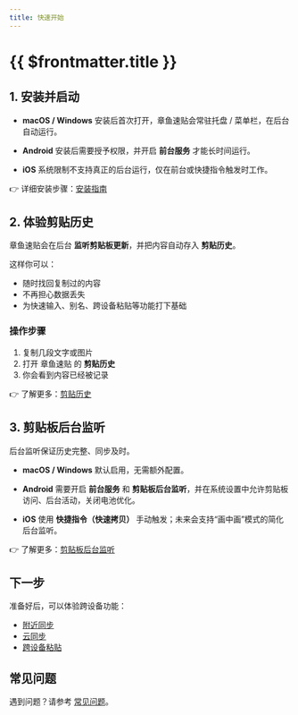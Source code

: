 ```yaml
---
title: 快速开始
---
```


# {{ $frontmatter.title }}

## 1. 安装并启动

- **macOS / Windows**
安装后首次打开，章鱼速贴会常驻托盘 / 菜单栏，在后台自动运行。

- **Android**
安装后需要授予权限，并开启 **前台服务** 才能长时间运行。

- **iOS**
系统限制不支持真正的后台运行，仅在前台或快捷指令触发时工作。

👉 详细安装步骤：[安装指南](/zh/getting-started/installation)

## 2. 体验剪贴历史

章鱼速贴会在后台 **监听剪贴板更新**，并把内容自动存入 **剪贴历史**。

这样你可以：

- 随时找回复制过的内容
- 不再担心数据丢失
- 为快速输入、别名、跨设备粘贴等功能打下基础

### 操作步骤

1. 复制几段文字或图片
2. 打开 章鱼速贴 的 **剪贴历史**
3. 你会看到内容已经被记录

👉 了解更多：[剪贴历史](/zh/features/clip-history)

## 3. 剪贴板后台监听

后台监听保证历史完整、同步及时。

- **macOS / Windows**
默认启用，无需额外配置。

- **Android**
需要开启 **前台服务** 和 **剪贴板后台监听**，并在系统设置中允许剪贴板访问、后台活动，关闭电池优化。

- **iOS**
使用 **快捷指令（快速拷贝）** 手动触发；未来会支持“画中画”模式的简化后台监听。

👉 了解更多：[剪贴板后台监听](/zh/features/background-monitoring)

## 下一步

准备好后，可以体验跨设备功能：

- [附近同步](/zh/features/nearby-sync)
- [云同步](/zh/features/cloud-sync)
- [跨设备粘贴](/zh/features/cross-device-paste)

## 常见问题

遇到问题？请参考 [常见问题](/zh/getting-started/faq)。
